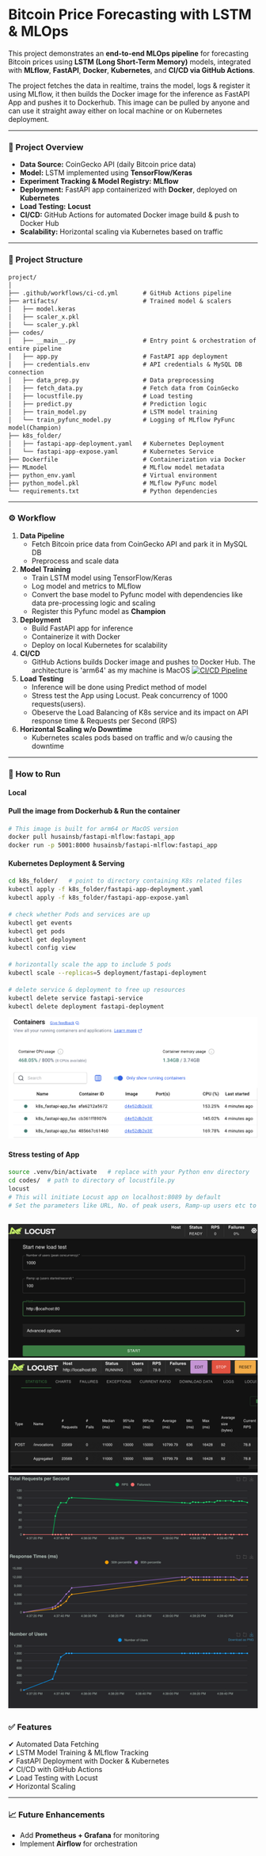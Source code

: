 # Bitcoin Price Forecasting with LSTM & MLOps

This project demonstrates an **end-to-end MLOps pipeline** for forecasting Bitcoin prices using **LSTM (Long Short-Term Memory)** models, integrated with **MLflow**, **FastAPI**, **Docker**, **Kubernetes**, and **CI/CD via GitHub Actions**.

The project fetches the data in realtime, trains the model, logs & register it using MLflow, it then builds the Docker image for the inference as FastAPI App and pushes it to Dockerhub. This image can be pulled by anyone and can use it straight away either on local machine or on Kubernetes deployment. 

---

### **📌 Project Overview**
- **Data Source:** CoinGecko API (daily Bitcoin price data)
- **Model:** LSTM implemented using **TensorFlow/Keras**
- **Experiment Tracking & Model Registry:** **MLflow**
- **Deployment:** FastAPI app containerized with **Docker**, deployed on **Kubernetes**
- **Load Testing:** **Locust**
- **CI/CD:** GitHub Actions for automated Docker image build & push to Docker Hub
- **Scalability:** Horizontal scaling via Kubernetes based on traffic

---

### **📂 Project Structure**
```
project/
│
├── .github/workflows/ci-cd.yml       # GitHub Actions pipeline
├── artifacts/                        # Trained model & scalers
│   ├── model.keras
│   ├── scaler_x.pkl
│   └── scaler_y.pkl
├── codes/
│   ├── __main__.py                   # Entry point & orchestration of entire pipeline
│   ├── app.py                        # FastAPI app deployment
│   ├── credentials.env               # API credentials & MySQL DB connection
│   ├── data_prep.py                  # Data preprocessing
│   ├── fetch_data.py                 # Fetch data from CoinGecko
│   ├── locustfile.py                 # Load testing
│   ├── predict.py                    # Prediction logic
│   ├── train_model.py                # LSTM model training
│   └── train_pyfunc_model.py         # Logging of MLflow PyFunc model(Champion)
├── k8s_folder/
│   ├── fastapi-app-deployment.yaml   # Kubernetes Deployment
│   └── fastapi-app-expose.yaml       # Kubernetes Service
├── Dockerfile                        # Containerization via Docker
├── MLmodel                           # MLflow model metadata
├── python_env.yaml                   # Virtual environment
├── python_model.pkl                  # MLflow PyFunc model
└── requirements.txt                  # Python dependencies
```

---

### **⚙️ Workflow**
1. **Data Pipeline**
   - Fetch Bitcoin price data from CoinGecko API and park it in MySQL DB
   - Preprocess and scale data
2. **Model Training**
   - Train LSTM model using TensorFlow/Keras
   - Log model and metrics to MLflow
   - Convert the base model to Pyfunc model with dependencies like data pre-processing logic and scaling
   - Register this Pyfunc model as **Champion**
3. **Deployment**
   - Build FastAPI app for inference
   - Containerize it with Docker
   - Deploy on local Kubernetes for scalability
4. **CI/CD**
   - GitHub Actions builds Docker image and pushes to Docker Hub. The architecture is 'arm64' as my machine is MacOS
     [![CI/CD Pipeline](https://github.com/husainsb/btc_forecast_mlops/actions/workflows/ci-cd.yml/badge.svg?branch=fastapi_app)](https://github.com/husainsb/btc_forecast_mlops/actions/workflows/ci-cd.yml)
5. **Load Testing**
   - Inference will be done using Predict method of model
   - Stress test the App using Locust. Peak concurrency of 1000 requests(users).
   - Obeserve the Load Balancing of K8s service and its impact on API response time & Requests per Second (RPS)
6. **Horizontal Scaling w/o Downtime**
   - Kubernetes scales pods based on traffic and w/o causing the downtime

---

### **🚀 How to Run**
#### **Local**
#### **Pull the image from Dockerhub & Run the container**
```bash
# This image is built for arm64 or MacOS version
docker pull husainsb/fastapi-mlflow:fastapi_app
docker run -p 5001:8000 husainsb/fastapi-mlflow:fastapi_app
```

#### **Kubernetes Deployment & Serving**
```bash
cd k8s_folder/   # point to directory containing K8s related files
kubectl apply -f k8s_folder/fastapi-app-deployment.yaml
kubectl apply -f k8s_folder/fastapi-app-expose.yaml

# check whether Pods and services are up
kubectl get events
kubectl get pods
kubectl get deployment
kubectl config view

# horizontally scale the app to include 5 pods
kubectl scale --replicas=5 deployment/fastapi-deployment

# delete service & deployment to free up resources
kubectl delete service fastapi-service  
kubectl delete deployment fastapi-deployment 
```
![K8s Deployment](/images/k8s_deployment.png "Kubernetes Deployment")

#### **Stress testing of App**
```bash
source .venv/bin/activate   # replace with your Python env directory
cd codes/  # path to directory of locustfile.py
locust
# This will initiate Locust app on localhost:8089 by default
# Set the parameters like URL, No. of peak users, Ramp-up users etc to test the App
```
![Locust Initialization](/images/locust_intialization.png "Initial parameters for Stress testing")
![Stress Test](/images/locust_stats.png "Statistics related to Stress testing")
![Performance Charts](/images/locust_charts.png "Performance Charts while Stress testing")
---

### **✅ Features**
✔ Automated Data Fetching  
✔ LSTM Model Training & MLflow Tracking  
✔ FastAPI Deployment with Docker & Kubernetes  
✔ CI/CD with GitHub Actions  
✔ Load Testing with Locust  
✔ Horizontal Scaling  

---

### **📈 Future Enhancements**
- Add **Prometheus + Grafana** for monitoring
- Implement **Airflow** for orchestration


